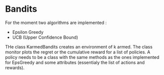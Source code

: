 # Bandits

For the moment two algorithms are implemented :
  - Epsilon Greedy
  - UCB (Upper Confidence Bound)
 
THe class KarmedBandits creates an environment of k armed.
The class monitor plots the regret or the cumulative reward for a list of policies. A policy needs to be a class with the same methods as the ones implemented for EpsGreedy and some attributes (essentialy the list of actions and rewards).

